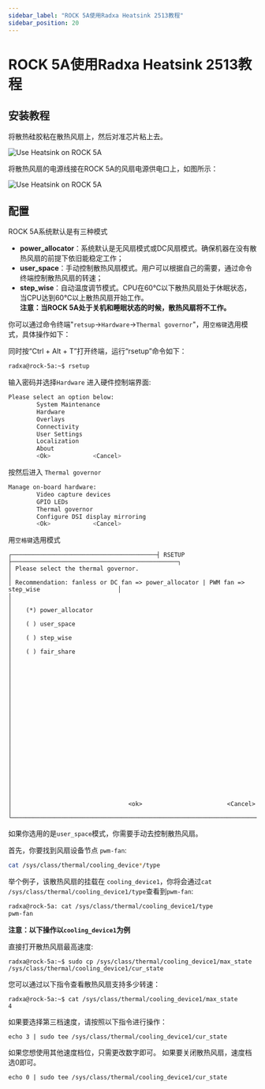 ```yaml
---
sidebar_label: "ROCK 5A使用Radxa Heatsink 2513教程"
sidebar_position: 20
---
```


# ROCK 5A使用Radxa Heatsink 2513教程

## 安装教程

将散热硅胶粘在散热风扇上，然后对准芯片粘上去。

![Use Heatsink on ROCK 5A](/img/rock5a/heatsink-1.webp)

将散热风扇的电源线接在ROCK 5A的风扇电源供电口上，如图所示：

![Use Heatsink on ROCK 5A](/img/rock5a/heatsink-2.webp)

## 配置

ROCK 5A系统默认是有三种模式

- **power_allocator**：系统默认是无风扇模式或DC风扇模式。确保机器在没有散热风扇的前提下依旧能稳定工作；
- **user_space**：手动控制散热风扇模式。用户可以根据自己的需要，通过命令终端控制散热风扇的转速；
- **step_wise**：自动温度调节模式。CPU在60℃以下散热风扇处于休眠状态，当CPU达到60℃以上散热风扇开始工作。  
  **注意：当ROCK 5A处于关机和睡眠状态的时候，散热风扇将不工作。**

你可以通过命令终端"`retsup`->`Hardware`->`Thermal governor`"，用`空格键`选用模式，具体操作如下：

同时按“Ctrl + Alt + T”打开终端，运行“rsetup”命令如下：

```bash
radxa@rock-5a:~$ rsetup
```

输入密码并选择`Hardware` 进入硬件控制端界面:

```bash
Please select an option below:
        System Maintenance
        Hardware
        Overlays
        Connectivity
        User Settings
        Localization
        About
        <Ok>            <Cancel>
```

按然后进入 `Thermal governor`

```bash
Manage on-board hardware:
        Video capture devices
        GPIO LEDs
        Thermal governor
        Configure DSI display mirroring
        <Ok>            <Cancel>
```

用`空格键`选用模式

```
┌─────────────────────────────────────────┤ RSETUP ├───────────────────────────────────────────────┐
│ Please select the thermal governor.                                                              │
│ Recommendation: fanless or DC fan => power_allocator | PWM fan => step_wise                      │
│                                                                                                  │
│    (*) power_allocator                                                                           │
│    ( ) user_space                                                                                │
│    ( ) step_wise                                                                                 │
│    ( ) fair_share                                                                                │
│                                                                                                  │
│                                                                                                  │
│                                                                                                  │
│                                                                                                  │
│                                                                                                  │
│                                                                                                  │
│                                                                                                  │
│                                                                                                  │
│                                                                                                  │
│                                                                                                  │
│                                 <ok>                        <Cancel>                             │
└──────────────────────────────────────────────────────────────────────────────────────────────────│
```

如果你选用的是`user_space`模式，你需要手动去控制散热风扇。

首先，你要找到风扇设备节点 `pwm-fan`:

```bash
cat /sys/class/thermal/cooling_device*/type
```

举个例子，该散热风扇的挂载在 `cooling_device1`，你将会通过`cat /sys/class/thermal/cooling_device1/type`查看到`pwm-fan`:

```bash
radxa@rock-5a: cat /sys/class/thermal/cooling_device1/type
pwm-fan
```

**注意：以下操作以`cooling_device1`为例**

直接打开散热风扇最高速度:

```
radxa@rock-5a:~$ sudo cp /sys/class/thermal/cooling_device1/max_state /sys/class/thermal/cooling_device1/cur_state
```

您可以通过以下指令查看散热风扇支持多少转速：

```
radxa@rock-5a:~$ cat /sys/class/thermal/cooling_device1/max_state
4
```

如果要选择第三档速度，请按照以下指令进行操作：

```
echo 3 | sudo tee /sys/class/thermal/cooling_device1/cur_state
```

如果您想使用其他速度档位，只需更改数字即可。 如果要关闭散热风扇，速度档选0即可。

```
echo 0 | sudo tee /sys/class/thermal/cooling_device1/cur_state
```
